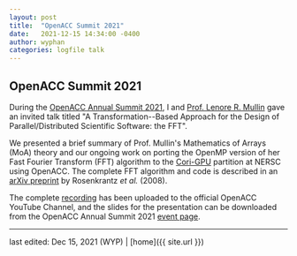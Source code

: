 ```yaml
---
layout: post
title:  "OpenACC Summit 2021"
date:   2021-12-15 14:34:00 -0400
author: wyphan
categories: logfile talk
---
```


## OpenACC Summit 2021

During the [OpenACC Annual Summit 2021][openacc-summit], I and [Prof. Lenore R. Mullin][lenore-linkedin] gave an invited talk titled "A Transformation--Based Approach for the Design of Parallel/Distributed Scientific Software: the FFT".

We presented a brief summary of Prof. Mullin's Mathematics of Arrays (MoA) theory and our ongoing work on porting the OpenMP version of her Fast Fourier Transform (FFT) algorithm to the [Cori-GPU][cori-gpu] partition at NERSC using OpenACC. The complete FFT algorithm and code is described in an [arXiv preprint][rosenkrantz] by Rosenkrantz *et al.* (2008).

The complete [recording](https://www.youtube.com/watch?v=kwqCteNqQfo) has been uploaded to the official OpenACC YouTube Channel, and the slides for the presentation can be downloaded from the OpenACC Annual Summit 2021 [event page][openacc-summit].

[openacc-summit]: https://www.openacc.org/events/openacc-summit-2021
[lenore-linkedin]: https://www.linkedin.com/in/lenore-mullin-268b0a13
[cori-gpu]: https://docs-dev.nersc.gov/cgpu/
[rosenkrantz]: https://arxiv.org/abs/0811.2535

---

last edited: Dec 15, 2021 (WYP) | [home]({{ site.url }})
